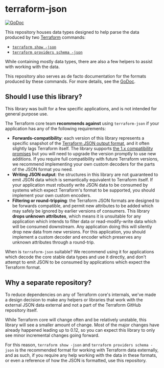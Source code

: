 # terraform-json

[![GoDoc](https://godoc.org/github.com/hashicorp/terraform-json?status.svg)](https://godoc.org/github.com/hashicorp/terraform-json)

This repository houses data types designed to help parse the data produced by
two [Terraform](https://www.terraform.io/) commands:

* [`terraform show -json`](https://www.terraform.io/docs/commands/show.html#json-output)
* [`terraform providers schema -json`](https://www.terraform.io/docs/commands/providers/schema.html#json)

While containing mostly data types, there are also a few helpers to assist with
working with the data.

This repository also serves as de facto documentation for the formats produced
by these commands. For more details, see the
[GoDoc](https://godoc.org/github.com/hashicorp/terraform-json).

## Should I use this library?

This library was built for a few specific applications, and is not intended for
general purpose use.

The Terraform core team **recommends against** using `terraform-json` if your
application has any of the following requirements:

* **Forwards-compatibility**: each version of this library represents a specific
  snapshot of the [Terraform JSON output format](https://developer.hashicorp.com/terraform/internals/json-format),
  and it often slightly lags Terraform itself. The library supports
  [the 1.x compatibility promises](https://developer.hashicorp.com/terraform/language/v1-compatibility-promises)
  but you will need to upgrade the version promptly to use new additions. If you
  require full compatibility with future Terraform versions, we recommend
  implementing your own custom decoders for the parts of the JSON format you need.
* **Writing JSON output**: the structures in this library are not guaranteed to emit
  JSON data which is semantically equivalent to Terraform itself. If your application
  must robustly write JSON data to be consumed by systems which expect Terraform's
  format to be supported, you should implement your own custom encoders.
* **Filtering or round-tripping**: the Terraform JSON formats are designed to be
  forwards compatible, and permit new attributes to be added which may safely be
  ignored by earlier versions of consumers. This library **drops unknown attributes**,
  which means it is unsuitable for any application which intends to filter data
  or read-modify-write data which will be consumed downstream. Any application doing
  this will silently drop new data from new versions. For this application, you should
  implement a custom decoder and encoder which preserves any unknown attributes
  through a round-trip.

When is `terraform-json` suitable? We recommend using it for applications which
decode the core stable data types and use it directly, and don't attempt to emit
JSON to be consumed by applications which expect the Terraform format.

## Why a separate repository?

To reduce dependencies on any of Terraform core's internals, we've made a design
decision to make any helpers or libraries that work with the external JSON data
external and not a part of the Terraform GitHub repository itself.

While Terraform core will change often and be relatively unstable, this library
will see a smaller amount of change. Most of the major changes have already
happened leading up to 0.12, so you can expect this library to only see minor
incremental changes going forward.

For this reason, `terraform show -json` and `terraform providers schema -json`
is the recommended format for working with Terraform data externally, and as
such, if you require any help working with the data in these formats, or even a
reference of how the JSON is formatted, use this repository.
